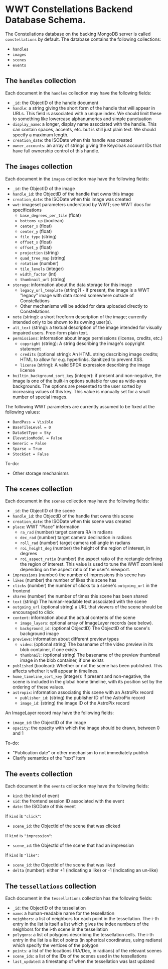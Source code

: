 # WWT Constellations Backend Database Schema.

The Constellations database on the backing MongoDB server is called
`constellations` by default. The database contains the following collections:

- `handles`
- `images`
- `scenes`
- `events`


## The `handles` collection

Each document in the `handles` collection may have the following fields:

- `_id`: the ObjectID of the handle document
- `handle`: a string giving the short form of the handle that will appear
  in URLs. This field is associated with a unique index. We should limit these
  to something like lowercase alphanumerics and simple punctuation
- `display_name`: a longer, display name associated with the handle. This can
  contain spaces, accents, etc. but is still just plain text. We should specify
  a maximum length.
- `creation_date`: the ISODate when this handle was created
- `owner_accounts`: an array of strings giving the Keycloak account IDs that
  have full ownership control of this handle.


## The `images` collection

Each document in the `images` collection may have the following fields:

- `_id`: the ObjectID of the image
- `handle_id`: the ObjectID of the handle that owns this image
- `creation_date`: the ISODate when this image was created
- `wwt`: imageset parameters understood by WWT; see WWT docs for specifications
  - `base_degrees_per_tile` (float)
  - `bottoms_up` (boolean)
  - `center_x` (float)
  - `center_y` (float)
  - `file_type` (string)
  - `offset_x` (float)
  - `offset_y` (float)
  - `projection` (string)
  - `quad_tree_map` (string)
  - `rotation` (number)
  - `tile_levels` (integer)
  - `width_factor` (int)
  - `thumbnail_url` (string)
- `storage`: information about the data storage for this image
  - `legacy_url_template` (string?) - if present, the image is a WWT "legacy"
    image with data stored somewhere outside of Constellations
  - Other mechanisms will be added for data uploaded directly to Constellations
- `note` (string): a short freeform description of the image; currently intended
  only to be shown to its owning user(s).
- `alt_text` (string): a textual description of the image intended for visually
  impaired users. Free-form plain text.
- `permissions`: information about image permissions (license, credits, etc.)
  - `copyright` (string): A string describing the image's copyright statement
  - `credits` (optional string): An HTML string describing image credits; HTML to allow
    for e.g. hyperlinks. Sanitized to prevent XSS.
  - `license` (string): A valid SPDX expression describing the image license
- `builtin_background_sort_key` (integer): if present and non-negative, the
  image is one of the built-in options suitable for use as wide-area
  backgrounds. The options are presented to the user sorted by increasing values
  of this key. This value is manually set for a small number of special images.

The following WWT parameters are currently assumed to be fixed at the following values:

- `BandPass = Visible`
- `BaseTileLevel = 0`
- `DataSetType = Sky`
- `ElevationModel = False`
- `Generic = False`
- `Sparse = True`
- `StockSet = False`

To-do:

- Other storage mechanisms


## The `scenes` collection

Each document in the `scenes` collection may have the following fields:

- `_id`: the ObjectID of the scene
- `handle_id`: the ObjectID of the handle that owns this scene
- `creation_date`: the ISODate when this scene was created
- `place`: WWT "Place" information
  - `ra_rad` (number) target camera RA in radians
  - `dec_rad` (number) target camera declination in radians
  - `roll_rad` (number) target camera roll angle in radians
  - `roi_height_deg` (number) the height of the region of interest, in degrees
  - `roi_aspect_ratio` (number) the aspect ratio of the rectangle defining the
    region of interest. This value is used to tune the WWT zoom level depending
    on the aspect ratio of the user's viewport.
- `impressions` (number) the number of impressions this scene has
- `likes` (number) the number of likes this scene has
- `clicks` (number) the number of clicks to a scene's `outgoing_url` in the frontend
- `shares` (number) the number of times this scene has been shared
- `text` (string) The human-readable text associated with the scene
- `outgoing_url` (optional string) a URL that viewers of the scene should be
  encouraged to click
- `content`: information about the actual contents of the scene
  - `image_layers`: optional array of ImageLayer records (see below).
  - `background_id`: (optional ObjectID) The ObjectID of the scene's background image
- `previews`: information about different preview types
  - `video`: (optional string) The basename of the video preview in its blob
    container, if one exists
  - `thumbnail`: (optional string) The basename of the preview thumbnail image
    in the blob container, if one exists
- `published` (boolean): Whether or not the scene has been published. This affects
    whether it will appear in timelines.
- `home_timeline_sort_key` (integer): if present and non-negative, the scene is
  included in the global home timeline, with its position set by the ordering of
  these values.
- `astropix`: information associating this scene with an AstroPix record
  - `publisher_id`: (string) the publisher ID of the AstroPix record
  - `image_id`: (string) the image ID of the AstroPix record

An ImageLayer record may have the following fields:

- `image_id`: the ObjectID of the image
- `opacity`: the opacity with which the image should be drawn, between 0 and 1

To-do:

- "Publication date" or other mechanism to not immediately publish
- Clarify semantics of the "text" item


## The `events` collection

Each document in the `events` collection may have the following fields:

- `kind`: the kind of event
- `sid`: the frontend session ID associated with the event
- `date`: the ISODate of this event

If `kind` is `"click"`:

- `scene_id`: the ObjectId of the scene that was clicked

If `kind` is `"impression"`:

- `scene_id`: the ObjectId of the scene that had an impression

If `kind` is `"like"`:

- `scene_id`: the ObjectId of the scene that was liked
- `delta` (number): either +1 (indicating a like) or -1 (indicating an un-like)


## The `tessellations` collection

Each document in the `tessellations` collection has the following fields:

- `_id`: the ObjectID of the tessellation
- `name`: a human-readable name for the tessellation
- `neighbors`: a list of neighbors for each point in the tessellation.
The i-th entry in the list is itself a list which gives the index numbers of
the neighbors for the i-th scene in the tessellation
- `polygons`: a list of polygons describing the tessellation cells.
The i-th entry in the list is a list of points (in spherical coordinates, using radians)
which specify the vertices of the polygon
- `points`: a list of the locations (RA/Dec, in radians) of the relevant scenes
- `scene_ids`: a list of the IDs of the scenes used in the tessellations
- `last_updated`: a timestamp of when the tessellation was last updated
